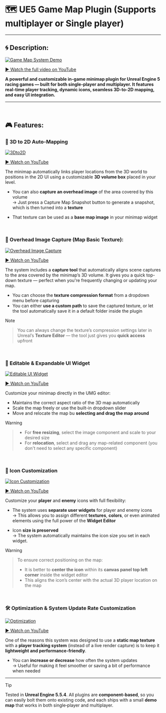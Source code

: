# 🗺️ UE5 Game Map Plugin (Supports multiplayer or Single player)

---

## 🌀 Description:

[![Game Map System Demo](https://github.com/MatinEsmaeili00/UE5-MultiplayerRacingGames-Plugins/blob/main/Docs/GameMapSystem/Game%20Map%20System%20-%20Demo.gif?raw=true)](https://youtu.be/DU8-FpL0MKw)


[▶️ Watch the full video on YouTube](https://youtu.be/DU8-FpL0MKw)

**A powerful and customizable in-game minimap plugin for Unreal Engine 5 racing games — built for both single-player and multiplayer. It features real-time player tracking, dynamic icons, seamless 3D-to-2D mapping, and easy UI integration.**

---
<br>

## 🎮 Features:



### 🧭 3D to 2D Auto-Mapping

[![3Dto2D](https://github.com/MatinEsmaeili00/UE5-MultiplayerRacingGames-Plugins/blob/main/Docs/GameMapSystem/3Dto2D.gif?raw=true)](https://youtu.be/ypkKo_4y0no)

[▶️ Watch on YouTube](https://youtu.be/ypkKo_4y0no)

The minimap automatically links player locations from the 3D world to positions in the 2D UI using a customizable **3D volume box** placed in your level.

- You can also **capture an overhead image** of the area covered by this volume  
  → Just press a Capture Map Snapshot button to generate a snapshot, which is then turned into a **texture**

- That texture can be used as a **base map image** in your minimap widget

<br>


### 📸 Overhead Image Capture (Map Basic Texture):

[![Overhead Image Capture](https://github.com/MatinEsmaeili00/UE5-MultiplayerRacingGames-Plugins/blob/main/Docs/GameMapSystem/OverheadImgCapture.gif?raw=true)](https://youtu.be/9EfhXmGWDPo)

[▶️ Watch on YouTube](https://youtu.be/9EfhXmGWDPo)

The system includes a **capture tool** that automatically aligns scene captures to the area covered by the minimap’s 3D volume. It gives you a quick top-down texture — perfect when you're frequently changing or updating your map.

- You can choose the **texture compression format** from a dropdown menu before capturing
- You can either **use a custom path** to save the captured texture, or let the tool automatically save it in a default folder inside the plugin

> [!NOTE]
>> You can always change the texture’s compression settings later in Unreal’s **Texture Editor** — the tool just gives you **quick access** upfront

<br>


### 🎨 Editable & Expandable UI Widget

[![Editable UI Widget](https://github.com/MatinEsmaeili00/UE5-MultiplayerRacingGames-Plugins/blob/main/Docs/GameMapSystem/EditableUIWidget.gif?raw=true)](https://youtu.be/lsbPyZzvVH8)

[▶️ Watch on YouTube](https://youtu.be/lsbPyZzvVH8)


Customize your minimap directly in the UMG editor:

- Maintains the correct aspect ratio of the 3D map automatically
- Scale the map freely or use the built-in dropdown slider
- Move and relocate the map bu **selecting and drag the map around**

> [!WARNING]
>> - For **free resizing**, select the image component and scale to your desired size
>> - For **relocation**, select and drag any map-related component (you don't need to select any specific component)

<br>

### 🧩 Icon Customization

[![Icon Customization](https://github.com/MatinEsmaeili00/UE5-MultiplayerRacingGames-Plugins/blob/main/Docs/GameMapSystem/IconCustomization.gif?raw=true)](https://youtu.be/83GG9GaCmN0)

[▶️ Watch on YouTube](https://youtu.be/83GG9GaCmN0)

Customize your **player** and **enemy** icons with full flexibility:

- The system uses **separate user widgets** for player and enemy icons  
  → This allows you to assign different **textures**, **colors**, or even animated elements using the full power of the **Widget Editor**

- Icon **size is preserved**  
  → The system automatically maintains the icon size you set in each widget.

> [!WARNING]
>> To ensure correct positioning on the map:
>> - It is better to **center the icon** within its **canvas panel top left corner** inside the widget editor
>> - This aligns the icon’s center with the actual 3D player location on the map

<br>

### 🛠️ Optimization & System Update Rate Customization

[![Optimization](https://github.com/MatinEsmaeili00/UE5-MultiplayerRacingGames-Plugins/blob/main/Docs/GameMapSystem/Optimization.gif?raw=true)](https://youtu.be/07-XGcE6n-k)

[▶️ Watch on YouTube](https://youtu.be/07-XGcE6n-k)

One of the reasons this system was designed to use a **static map texture** with a **player tracking system** (instead of a live render capture) is to keep it **lightweight and performance-friendly**.

- You can **increase or decrease** how often the system updates  
  → Useful for making it feel smoother or saving a bit of performance when needed

---

> [!TIP]  
> Tested in **Unreal Engine 5.5.4**. All plugins are **component‑based**, so you can easily bolt them onto existing code, and each ships with a small **demo map** that works in both single‑player and multiplayer.



